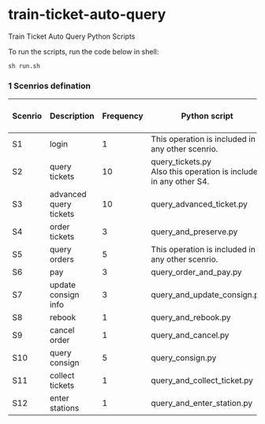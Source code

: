 # train-ticket-auto-query
Train Ticket Auto Query Python Scripts

To run the scripts, run the code below in shell:

```shell
sh run.sh
```



### 1 Scenrios defination

| Scenrio | Description            | Frequency | Python script                                                | Invocation times in script |
| ------- | ---------------------- | --------- | ------------------------------------------------------------ | -------------------------- |
| S1      | login                  | 1         | This operation is included in any other scenrio.             | —                          |
| S2      | query tickets          | 10        | query_tickets.py<br />Also this operation is included in any other S4. | 1000                       |
| S3      | advanced query tickets | 10        | query_advanced_ticket.py                                     | 200                        |
| S4      | order tickets          | 3         | query_and_preserve.py                                        | 1000                       |
| S5      | query orders           | 5         | This operation is included in any other scenrio.             | —                          |
| S6      | pay                    | 3         | query_order_and_pay.py                                       | 1                          |
| S7      | update consign info    | 3         | query_and_update_consign.py                                  | 1                          |
| S8      | rebook                 | 1         | query_and_rebook.py                                          | 1                          |
| S9      | cancel order           | 1         | query_and_cancel.py                                          | 1                          |
| S10     | query consign          | 5         | query_consign.py                                             | 1                          |
| S11     | collect tickets        | 1         | query_and_collect_ticket.py                                  | 1                          |
| S12     | enter stations         | 1         | query_and_enter_station.py                                   | 1                          |





